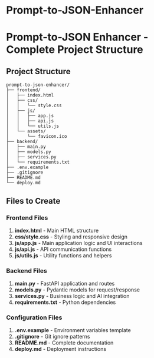 # Prompt-to-JSON-Enhancer

# Prompt-to-JSON Enhancer - Complete Project Structure

## Project Structure
```
prompt-to-json-enhancer/
├── frontend/
│   ├── index.html
│   ├── css/
│   │   └── style.css
│   ├── js/
│   │   ├── app.js
│   │   ├── api.js
│   │   └── utils.js
│   └── assets/
│       └── favicon.ico
├── backend/
│   ├── main.py
│   ├── models.py
│   ├── services.py
│   └── requirements.txt
├── .env.example
├── .gitignore
├── README.md
└── deploy.md
```

## Files to Create

### Frontend Files
1. **index.html** - Main HTML structure
2. **css/style.css** - Styling and responsive design
3. **js/app.js** - Main application logic and UI interactions
4. **js/api.js** - API communication functions
5. **js/utils.js** - Utility functions and helpers

### Backend Files
1. **main.py** - FastAPI application and routes
2. **models.py** - Pydantic models for request/response
3. **services.py** - Business logic and AI integration
4. **requirements.txt** - Python dependencies

### Configuration Files
1. **.env.example** - Environment variables template
2. **.gitignore** - Git ignore patterns
3. **README.md** - Complete documentation
4. **deploy.md** - Deployment instructions
